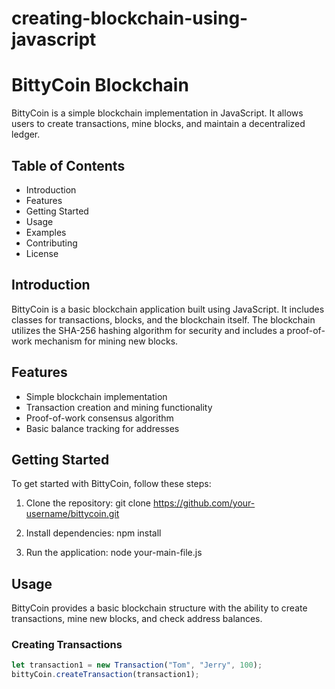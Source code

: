 # creating-blockchain-using-javascript
# BittyCoin Blockchain

BittyCoin is a simple blockchain implementation in JavaScript. It allows users to create transactions, mine blocks, and maintain a decentralized ledger.

## Table of Contents
- Introduction
- Features
- Getting Started
- Usage
- Examples
- Contributing
- License

## Introduction

BittyCoin is a basic blockchain application built using JavaScript. It includes classes for transactions, blocks, and the blockchain itself. The blockchain utilizes the SHA-256 hashing algorithm for security and includes a proof-of-work mechanism for mining new blocks.

## Features

- Simple blockchain implementation
- Transaction creation and mining functionality
- Proof-of-work consensus algorithm
- Basic balance tracking for addresses

## Getting Started

To get started with BittyCoin, follow these steps:

1. Clone the repository:
    git clone https://github.com/your-username/bittycoin.git

2. Install dependencies:
    npm install

3. Run the application:
    node your-main-file.js
    
## Usage

BittyCoin provides a basic blockchain structure with the ability to create transactions, mine new blocks, and check address balances.

### Creating Transactions

```javascript
let transaction1 = new Transaction("Tom", "Jerry", 100);
bittyCoin.createTransaction(transaction1);
